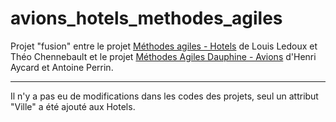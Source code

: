 # avions_hotels_methodes_agiles

Projet "fusion" entre le projet [Méthodes agiles - Hotels](https://github.com/ErnestBidouille/methodes_agiles) de Louis Ledoux et Théo Chennebault et le projet [Méthodes Agiles Dauphine - Avions](https://github.com/HenriAycard/Methodes_Agiles_Dauphine) d'Henri Aycard et Antoine Perrin.

---
Il n'y a pas eu de modifications dans les codes des projets, seul un attribut "Ville" a été ajouté aux Hotels.
